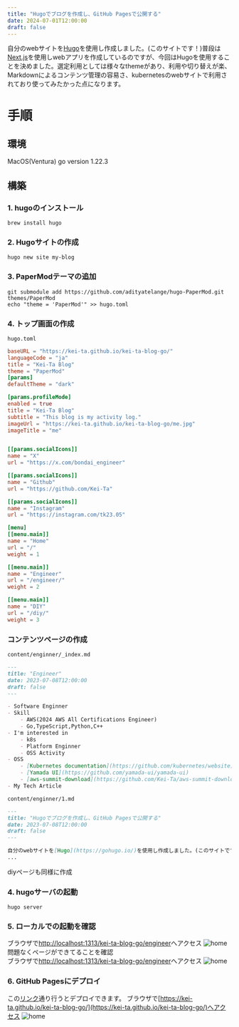 ```yaml
---
title: "Hugoでブログを作成し、GitHub Pagesで公開する"
date: 2024-07-01T12:00:00
draft: false
---
```


自分のwebサイトを[Hugo](https://gohugo.io/)を使用し作成しました。(このサイトです！)普段は[Next.js](https://nextjs.org/)を使用しwebアプリを作成しているのですが、今回はHugoを使用することを決めました。選定利用としては様々なthemeがあり、利用や切り替えが楽、Markdownによるコンテンツ管理の容易さ、kubernetesのwebサイトで利用されており使ってみたかった点になります。

# 手順
## 環境
MacOS(Ventura)
go version 1.22.3

## 構築
### 1. hugoのインストール
```
brew install hugo
```
### 2. Hugoサイトの作成
```
hugo new site my-blog
```
### 3. PaperModテーマの追加
```
git submodule add https://github.com/adityatelange/hugo-PaperMod.git themes/PaperMod
echo "theme = 'PaperMod'" >> hugo.toml
```
### 4. トップ画面の作成
`hugo.toml`
```toml
baseURL = "https://kei-ta.github.io/kei-ta-blog-go/"
languageCode = "ja"
title = "Kei-Ta Blog"
theme = "PaperMod"
[params]
defaultTheme = "dark"

[params.profileMode]
enabled = true
title = "Kei-Ta Blog"
subtitle = "This blog is my activity log."
imageUrl = "https://kei-ta.github.io/kei-ta-blog-go/me.jpg"
imageTitle = "me"


[[params.socialIcons]]
name = "X"
url = "https://x.com/bondai_engineer"

[[params.socialIcons]]
name = "Github"
url = "https://github.com/Kei-Ta"

[[params.socialIcons]]
name = "Instagram"
url = "https://instagram.com/tk23.05"

[menu]
[[menu.main]]
name = "Home"
url = "/"
weight = 1

[[menu.main]]
name = "Engineer"
url = "/engineer/"
weight = 2

[[menu.main]]
name = "DIY"
url = "/diy/"
weight = 3
```

### コンテンツページの作成
`content/enginner/_index.md`
```md
---
title: "Engineer"
date: 2023-07-08T12:00:00
draft: false
---

- Software Enginner
- Skill
    - AWS(2024 AWS All Certifications Engineer)
    - Go,TypeScript,Python,C++
- I'm interested in
    - k8s
    - Platform Enginner
    - OSS Activity
- OSS
    - [Kubernetes documentation](https://github.com/kubernetes/website)
    - [Yamada UI](https://github.com/yamada-ui/yamada-ui)
    - [aws-summit-download](https://github.com/Kei-Ta/aws-summit-download)
- My Tech Article
```
`content/enginner/1.md`
```md
---
title: "Hugoでブログを作成し、GitHub Pagesで公開する"
date: 2023-07-08T12:00:00
draft: false
---

自分のwebサイトを[Hugo](https://gohugo.io/)を使用し作成しました。(このサイトです！)普段は[Next.js](https://nextjs.org/)を使用しwebアプリを作成しているのですが、今回はHugoを使用することを決めました。選定利用としては様々なthemeがあり、利用や切り替えが楽、Markdownによるコンテンツ管理の容易さ、kubernetesのwebサイトで利用されており使ってみたかった点になります。
...
```
diyページも同様に作成
### 4. hugoサーバの起動
```
hugo server
```
### 5. ローカルでの起動を確認
ブラウザで[http://localhost:1313/kei-ta-blog-go/engineer](http://localhost:1313/kei-ta-blog-go)へアクセス
![home](/kei-ta-blog-go/home.png)
問題なくページができてることを確認  
ブラウザで[http://localhost:1313/kei-ta-blog-go/engineer](http://localhost:1313/kei-ta-blog-go/engineer)へアクセス
![home](/kei-ta-blog-go/engineer.png)

### 6. GitHub Pagesにデプロイ
この[リンク](https://gohugo.io/hosting-and-deployment/hosting-on-github/)通り行うとデプロイできます。
ブラウザで[https://kei-ta.github.io/kei-ta-blog-go/](https://kei-ta.github.io/kei-ta-blog-go/)へアクセス
![home](/kei-ta-blog-go/home.png)